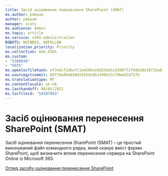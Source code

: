 ```yaml
---
title: Засіб оцінювання перенесення SharePoint (SMAT)
ms.author: pebaum
author: pebaum
manager: scotv
ms.audience: Admin
ms.topic: article
ms.service: o365-administration
ROBOTS: NOINDEX, NOFOLLOW
localization_priority: Priority
ms.collection: Adm_O365
ms.custom:
- "5300030"
- "5035"
ms.openlocfilehash: ef7e4cf2dbe7c1e410ba19d23eb5c8300772f49b28e38732a87722259b46f02d
ms.sourcegitcommit: b5f7da89a650d2915dc652449623c78be6247175
ms.translationtype: MT
ms.contentlocale: uk-UA
ms.lasthandoff: 08/05/2021
ms.locfileid: "54107893"
---
```

# <a name="sharepoint-migration-assessment-tool-smat"></a>Засіб оцінювання перенесення SharePoint (SMAT)

Засіб оцінювання перенесення SharePoint (SMAT) – це простий виконуваний файл командного рядка, який сканує вміст ферми SharePoint, щоб визначити вплив перенесення сервера на SharePoint Online із Microsoft 365.

[Огляд засобу оцінювання перенесення SharePoint](https://docs.microsoft.com/sharepointmigration/overview-of-the-sharepoint-migration-assessment-tool)
